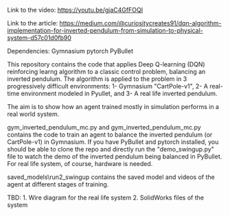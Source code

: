 Link to the video:
https://youtu.be/gjaC4GfFOQI

Link to the article:
https://medium.com/@curiositycreates91/dqn-algorithm-implementation-for-inverted-pendulum-from-simulation-to-physical-system-d57c01d0fb90

Dependencies:
    Gymnasium
    pytorch
    PyBullet

This repository contains the code that applies Deep Q-learning (DQN) reinforcing learng algorithm to a classic control problem, balancing an inverted pendulum. The algorithm is applied to the problem in 3 progressively difficult environments: 1- Gymnasium "CartPole-v1", 2- A real-time environment modeled in Pyullet, and 3- A real life inverted pendulum.

The aim is to show how an agent trained mostly in simulation performs in a real world system. 

gym_inverted_pendulum_mc.py and gym_inverted_pendulum_mc.py contains the code to train an agent to balance the inverted pendulum (or CartPole-v1) in Gymnasium.
If you have PyBullet and pytorch installed, you should be able to clone the repo and directly run the "demo_swingup.py" file to watch the demo of the inverted pendulum being balanced in PyBullet. For real life system, of course, hardware is needed.

saved_models\run2_swingup contains the saved model and videos of the agent at different stages of training.

TBD:
    1. Wire diagram for the real life system
    2. SolidWorks files of the system